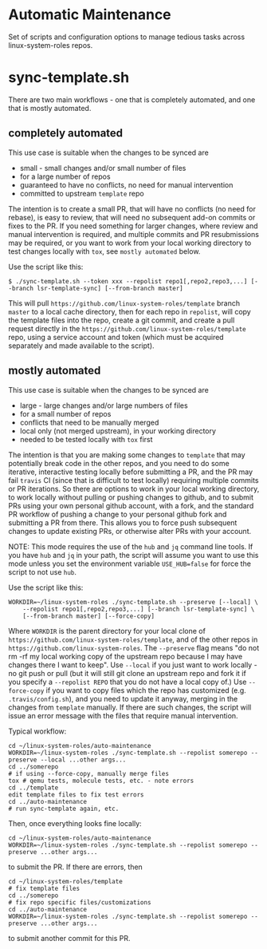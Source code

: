 # Automatic Maintenance

Set of scripts and configuration options to manage tedious tasks across
linux-system-roles repos.

# sync-template.sh

There are two main workflows - one that is completely automated, and one that
is mostly automated.

## completely automated

This use case is suitable when the changes to be synced are
* small - small changes and/or small number of files
* for a large number of repos
* guaranteed to have no conflicts, no need for manual intervention
* committed to upstream `template` repo

The intention is to create a small PR, that will have no conflicts (no need
for rebase), is easy to review, that will need no subsequent add-on commits or
fixes to the PR.  If you need something for larger changes, where review and
manual intervention is required, and multiple commits and PR resubmissions may
be required, or you want to work from your local working directory to test
changes locally with `tox`, see `mostly automated` below.

Use the script like this:
```
$ ./sync-template.sh --token xxx --repolist repo1[,repo2,repo3,...] [--branch lsr-template-sync] [--from-branch master]
```
This will pull `https://github.com/linux-system-roles/template` branch
`master` to a local cache directory, then for each repo in `repolist`, will
copy the template files into the repo, create a git commit, and create a pull
request directly in the `https://github.com/linux-system-roles/template` repo,
using a service account and token (which must be acquired separately and made
available to the script).

## mostly automated

This use case is suitable when the changes to be synced are
* large - large changes and/or large numbers of files
* for a small number of repos
* conflicts that need to be manually merged
* local only (not merged upstream), in your working directory
* needed to be tested locally with `tox` first

The intention is that you are making some changes to `template` that may
potentially break code in the other repos, and you need to do some iterative,
interactive testing locally before submitting a PR, and the PR may fail
`travis` CI (since that is difficult to test locally) requiring multiple
commits or PR iterations.  So there are options to work in your local working
directory, to work locally without pulling or pushing changes to github, and
to submit PRs using your own personal github account, with a fork, and the
standard PR workflow of pushing a change to your personal github fork and
submitting a PR from there.  This allows you to force push subsequent changes
to update existing PRs, or otherwise alter PRs with your account.

NOTE: This mode requires the use of the `hub` and `jq` command line tools.  If
you have `hub` and `jq` in your path, the script will assume you want to use
this mode unless you set the environment variable `USE_HUB=false` for force
the script to not use `hub`.

Use the script like this:
```
WORKDIR=~/linux-system-roles ./sync-template.sh --preserve [--local] \
    --repolist repo1[,repo2,repo3,...] [--branch lsr-template-sync] \
    [--from-branch master] [--force-copy]
```
Where `WORKDIR` is the parent directory for your local clone of
`https://github.com/linux-system-roles/template`, and of the other repos in
`https://github.com/linux-system-roles`.
The `--preserve` flag means "do not rm -rf my local working copy of the
upstream repo because I may have changes there I want to keep".
Use `--local` if you just want to work locally - no git push or pull (but it
will still git clone an upstream repo and fork it if you specify a `--repolist
REPO` that you do not have a local copy of.)
Use `--force-copy` if you want to copy files which the repo has customized
(e.g. `.travis/config.sh`), and you need to update it anyway, merging in the
changes from `template` manually.  If there are such changes, the script will
issue an error message with the files that require manual intervention.

Typical workflow:

```
cd ~/linux-system-roles/auto-maintenance
WORKDIR=~/linux-system-roles ./sync-template.sh --repolist somerepo --preserve --local ...other args...
cd ../somerepo
# if using --force-copy, manually merge files
tox # qemu tests, molecule tests, etc. - note errors
cd ../template
edit template files to fix test errors
cd ../auto-maintenance
# run sync-template again, etc.
```
Then, once everything looks fine locally:
```
cd ~/linux-system-roles/auto-maintenance
WORKDIR=~/linux-system-roles ./sync-template.sh --repolist somerepo --preserve ...other args...
```
to submit the PR.  If there are errors, then
```
cd ~/linux-system-roles/template
# fix template files
cd ../somerepo
# fix repo specific files/customizations
cd ../auto-maintenance
WORKDIR=~/linux-system-roles ./sync-template.sh --repolist somerepo --preserve ...other args...
```
to submit another commit for this PR.
